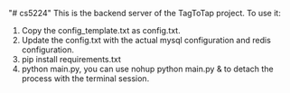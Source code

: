 "# cs5224" 
This is the backend server of the TagToTap project.
To use it:
1. Copy the config_template.txt as config.txt.
2. Update the config.txt with the actual mysql configuration and redis configuration.
3. pip install requirements.txt
4. python main.py, you can use nohup python main.py & to detach the process with the terminal session.
